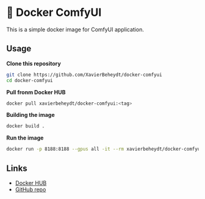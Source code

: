 # 🐳 Docker ComfyUI

This is a simple docker image for ComfyUI application.

## Usage

**Clone this repository**

```bash
git clone https://github.com/XavierBeheydt/docker-comfyui
cd docker-comfyui
```

**Pull fronm Docker HUB**

```bash
docker pull xavierbeheydt/docker-comfyui:<tag>
```

**Building the image**

```bash
docker build .
```

**Run the image**

```bash
docker run -p 8188:8188 --gpus all -it --rm xavierbeheydt/docker-comfyui:latest
```

## Links

- [Docker HUB](https://hub.docker.com/repository/docker/xavierbeheydt/docker-comfyui)
- [GitHub repo](https://github.com/XavierBeheydt/docker-comfyui)